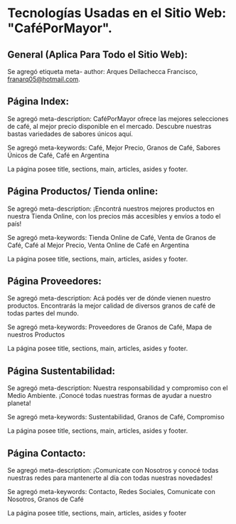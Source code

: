 
# Tecnologías Usadas en el Sitio Web: "CaféPorMayor".

## General (Aplica Para Todo el Sitio Web):

Se agregó etiqueta meta- author: Arques Dellachecca Francisco, franarq05@hotmail.com.

## Página Index:

Se agregó meta-description: CaféPorMayor ofrece las mejores 
selecciones de café, al mejor precio disponible en el mercado. Descubre 
nuestras bastas variedades de sabores únicos aquí. 

Se agregó meta-keywords: Café, Mejor Precio, Granos de Café, 
Sabores Únicos de Café, Café en Argentina

La página posee title, sections, main, articles, asides y footer.

## Página Productos/ Tienda online:


Se agregó meta-description: ¡Encontrá nuestros mejores productos en 
nuestra Tienda Online, con los precios más accesibles y envíos a todo el 
país!

Se agregó meta-keywords: Tienda Online de Café, Venta de Granos 
de Café, Café al Mejor Precio, Venta Online de Café en Argentina

La página posee title, sections, main, articles, asides y footer.

## Página Proveedores:

Se agregó meta-description: Acá podés ver de dónde vienen nuestro 
productos. Encontrarás la mejor calidad de diversos granos de café de todas 
partes del mundo.

Se agregó meta-keywords: Proveedores de Granos de Café, Mapa de 
nuestros Productos

La página posee title, sections, main, articles, asides y footer.

## Página Sustentabilidad:

Se agregó meta-description: Nuestra responsabilidad y compromiso 
con el Medio Ambiente. ¡Conocé todas nuestras formas de ayudar a nuestro 
planeta!

Se agregó meta-keywords: Sustentabilidad, Granos de Café, 
Compromiso

La página posee title, sections, main, articles, asides y footer.

## Página Contacto:

Se agregó meta-description: ¡Comunicate con Nosotros y conocé 
todas nuestras redes para mantenerte al día con todas nuestras novedades!

Se agregó meta-keywords: Contacto, Redes Sociales, Comunicate 
con Nosotros, Granos de Café

La página posee title, sections, main, articles, asides y footer